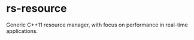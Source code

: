 rs-resource
===========

Generic C++11 resource manager, with focus on performance in real-time applications.
